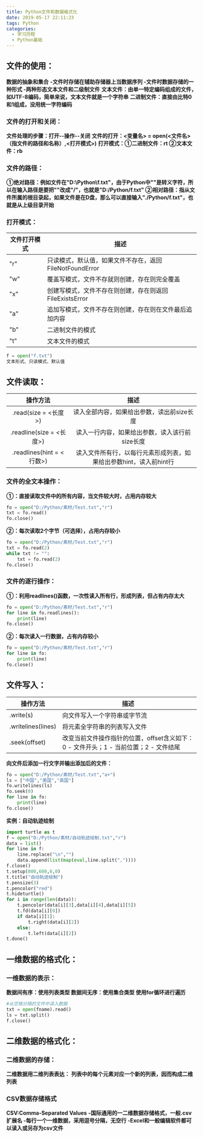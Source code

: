 ```yaml
---
title: Python文件和数据格式化
date: 2019-05-17 22:11:23
tags: Python
categories:
  - 学习历程
  - Python基础
---
```


## 文件的使用：
**数据的抽象和集合**
**-文件时存储在辅助存储器上当数据序列
-文件时数据存储的一种形式
-两种形态文本文件和二级制文件**
**文本文件：由单一特定编码组成的文件，如UTF-8编码，简单来说，文本文件就是一个字符串**
**二进制文件：直接由比特0和1组成，没用统一字符编码**

<!-- more -->

### 文件的打开和关闭：

**文件处理的步骤：打开--操作--关闭**
**文件的打开：<变量名> = open(<文件名>（指文件的路径和名称）,<打开模式>)**
**打开模式：①二进制文件：rt  ②文本文件：rb**
### 文件的路径：
**①绝对路径：例如文件在"D:\Python\f.txt"，由于Python中"\"是转义字符，所以在输入路径是要把"\"改成"/"，也就是"D:/Python/f.txt"
②相对路径：指从文件所属的根目录起，如果文件是在D盘，那么可以直接输入"./Python/f.txt"，也就是从上级目录开始**
### 打开模式：

| 文件打开模式 | 描述                                                    |
| ------------ | ------------------------------------------------------- |
| "r"          | 只读模式，默认值，如果文件不存在，返回FileNotFoundError |
| "w"          | 覆盖写模式，文件不存就则创建，存在则完全覆盖            |
| "x"          | 创建写模式，文件不存在则创建，存在则返回FileExistsError |
| "a"          | 追加写模式，文件不存在则创建，存在则在文件最后追加内容  |
| "b"          | 二进制文件的模式                                        |
| "t"          | 文本文件的模式                                          |


```python
f = open("f.txt")
文本形式、只读模式、默认值
```
## 文件读取：

|           操作方法           |                             描述                             |
| :--------------------------: | :----------------------------------------------------------: |
|   <f>.read(size = <长度>)    |          读入全部内容，如果给出参数，读出前size长度          |
| <f>.readline(size = <长度>)  |        读入一行内容，如果给出参数，读入该行前size长度        |
| <f>.readlines(hint = <行数>) | 读入文件所有行，以每行元素形成列表，如果给出参数hint，读入前hint行 |


### 文件的全文本操作：

**①：直接读取文件中的所有内容，当文件较大时，占用内存较大**
```python
fo = open("D:/Python/素材/Test.txt","r")
txt = fo.read()
fo.close()
```
**②：每次读取2个字节（可选择），占用内存较小**

```python
fo = open("D:/Python/素材/Test.txt","r")
txt = fo.read(2)
while txt != "":
    txt = fo.read(2)
fo.close()
```


### 文件的逐行操作：

**①：利用readlines()函数，一次性读入所有行，形成列表，但占有内存太大**
```python
fo = open("D:/Python/素材/Test.txt","r")
for line in fo.readlines():
    print(line)
fo.close()
```
**②：每次读入一行数据，占有内存较小**

```python
fo = open("D:/Python/素材/Test.txt","r")
for line in fo:
    print(line)
fo.close()
```
## 文件写入：

| 操作方法              | 描述                                                         |
| --------------------- | ------------------------------------------------------------ |
| <f>.write(s)          | 向文件写入一个字符串或字节流                                 |
| <f>.writelines(lines) | 将元素全字符串的列表写入文件                                 |
| <f>.seek(offset)      | 改变当前文件操作指针的位置，offset含义如下：0 - 文件开头；1 - 当前位置；2 - 文件结尾 |


**向文件后添加一行文字并输出添加后的文件：**

```python
fo = open("D:/Python/素材/Test.txt","a+")
ls = ["中国","美国","英国"]
fo.writelines(ls)
fo.seek(0)
for line in fo:
    print(line)
fo.close()
```
**实例：自动轨迹绘制**

```python
import turtle as t
f = open("D:/Python/素材/自动轨迹绘制.txt","r")
data = list()
for line in f:
    line.replace("\n","")
    data.append(list(map(eval,line.split(","))))
f.close()
t.setup(800,600,0,0)
t.title("自动轨迹绘制")
t.pensize(3)
t.pencolor("red")
t.hideturtle()
for i in range(len(data)):
    t.pencolor(data[i][3],data[i][4],data[i][5])
    t.fd(data[i][0])
    if data[i][1]:
        t.right(data[i][2])
    else:
        t.left(data[i][2])
t.done()
```
## 一维数据的格式化：
### 一维数据的表示：
**数据间有序：使用列表类型
数据间无序：使用集合类型
使用for循环进行遍历**
```python
#从空格分隔的文件中读入数据
txt = open(fname).read()
ls = txt.split()
f.close()
```
## 二维数据的格式化：
### 二维数据的存储：
**二维数据用二维列表表达：**
**列表中的每个元素对应一个新的列表，因而构成二维列表**
### CSV数据存储格式
**CSV:Comma-Separated Values**
**-国际通用的一二维数据存储格式，一般.csv扩展名
-每行一个一维数据，采用逗号分隔，无空行
-Excel和一般编辑软件都可以读入或另存为csv文件**